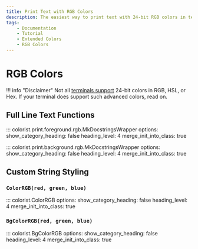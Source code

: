 ```yaml
---
title: Print Text with RGB Colors
description: The easiest way to print text with 24-bit RGB colors in terminal output using Colorist for Python. This documentation includes code examples.
tags:
    - Documentation
    - Tutorial
    - Extended Colors
    - RGB Colors
---
```


# RGB Colors
!!! info "Disclaimer"
    Not all [terminals support](../../user-guide/materials/terminal-support.md) 24-bit colors in RGB, HSL, or Hex. If your terminal does support such advanced colors, read on.

## Full Line Text Functions

::: colorist.print.foreground.rgb.MkDocstringsWrapper
    options:
      show_category_heading: false
      heading_level: 4
      merge_init_into_class: true

::: colorist.print.background.rgb.MkDocstringsWrapper
    options:
      show_category_heading: false
      heading_level: 4
      merge_init_into_class: true

## Custom String Styling
### `ColorRGB(red, green, blue)`
::: colorist.ColorRGB
    options:
      show_category_heading: false
      heading_level: 4
      merge_init_into_class: true

### `BgColorRGB(red, green, blue)`
::: colorist.BgColorRGB
    options:
      show_category_heading: false
      heading_level: 4
      merge_init_into_class: true
